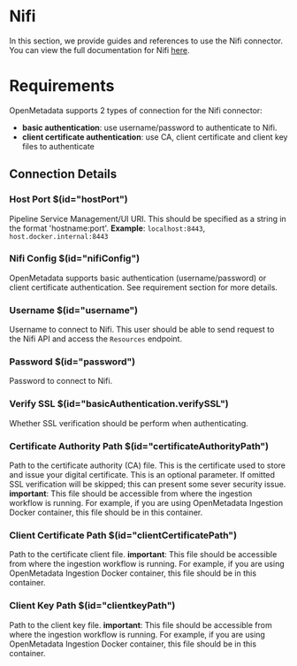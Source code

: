 # Nifi
In this section, we provide guides and references to use the Nifi connector. You can view the full documentation for Nifi [here](https://docs.open-metadata.org/connectors/pipeline/nifi).

# Requirements
OpenMetadata supports 2 types of connection for the Nifi connector:
- **basic authentication**: use username/password to authenticate to Nifi. 
- **client certificate authentication**: use CA, client certificate and client key files to authenticate

## Connection Details
### Host Port $(id="hostPort")
Pipeline Service Management/UI URI. This should be specified as a string in the format 'hostname:port'.
**Example**: `localhost:8443`, `host.docker.internal:8443`
<!-- hostPort to be updated -->

### Nifi Config $(id="nifiConfig")
OpenMetadata supports basic authentication (username/password) or client certificate authentication. See requirement section for more details.

### Username $(id="username")
Username to connect to Nifi. This user should be able to send request to the Nifi API and access the `Resources` endpoint.

### Password $(id="password")
Password to connect to Nifi.

### Verify SSL $(id="basicAuthentication.verifySSL")
Whether SSL verification should be perform when authenticating.

### Certificate Authority Path $(id="certificateAuthorityPath")
Path to the certificate authority (CA) file. This is the certificate used to store and issue your digital certificate. This is an optional parameter. If omitted SSL verification will be skipped; this can present some sever security issue.
**important**: This file should be accessible from where the ingestion workflow is running. For example, if you are using OpenMetadata Ingestion Docker container, this file should be in this container.

### Client Certificate Path $(id="clientCertificatePath")
Path to the certificate client file.
**important**: This file should be accessible from where the ingestion workflow is running. For example, if you are using OpenMetadata Ingestion Docker container, this file should be in this container.

### Client Key Path $(id="clientkeyPath")
Path to the client key file.
**important**: This file should be accessible from where the ingestion workflow is running. For example, if you are using OpenMetadata Ingestion Docker container, this file should be in this container.
